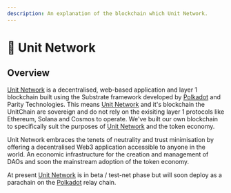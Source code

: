 ```yaml
---
description: An explanation of the blockchain which Unit Network.
---
```


# 🔗 Unit Network

## Overview

[Unit Network](https://explorer.unit.network/#/explorer) is a decentralised, web-based application and layer 1 blockchain built using the Substrate framework developed by [Polkadot](https://polkadot.network/) and Parity Technologies. This means [Unit Network](https://explorer.unit.network/#/explorer) and it's blockchain the UnitChain are sovereign and do not rely on the exisiting layer 1 protocols like Ethereum, Solana and Cosmos to operate. We've built our own blockchain to specifically suit the purposes of [Unit Network](https://explorer.unit.network/#/explorer) and the token economy.

Unit Network embraces the tenets of neutrality and trust minimisation by offering a decentralised Web3 application accessible to anyone in the world. An economic infrastructure for the creation and management of DAOs and soon the mainstream adoption of the token economy.

At present [Unit Network](https://explorer.unit.network/#/explorer) is in beta / test-net phase but will soon deploy as a parachain on the [Polkadot](https://polkadot.network/) relay chain.

##










